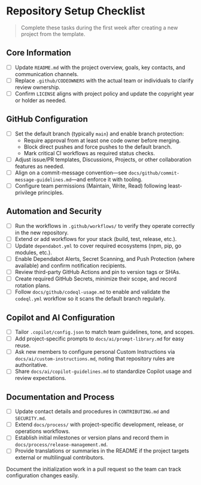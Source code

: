 # Repository Setup Checklist

> Complete these tasks during the first week after creating a new project from the template.

## Core Information
- [ ] Update `README.md` with the project overview, goals, key contacts, and communication channels.
- [ ] Replace `.github/CODEOWNERS` with the actual team or individuals to clarify review ownership.
- [ ] Confirm `LICENSE` aligns with project policy and update the copyright year or holder as needed.

## GitHub Configuration
- [ ] Set the default branch (typically `main`) and enable branch protection:
  - Require approval from at least one code owner before merging.
  - Block direct pushes and force pushes to the default branch.
  - Mark critical CI workflows as required status checks.
- [ ] Adjust issue/PR templates, Discussions, Projects, or other collaboration features as needed.
- [ ] Align on a commit-message convention—see `docs/github/commit-message-guidelines.md`—and enforce it with tooling.
- [ ] Configure team permissions (Maintain, Write, Read) following least-privilege principles.

## Automation and Security
- [ ] Run the workflows in `.github/workflows/` to verify they operate correctly in the new repository.
- [ ] Extend or add workflows for your stack (build, test, release, etc.).
- [ ] Update `dependabot.yml` to cover required ecosystems (npm, pip, go modules, etc.).
- [ ] Enable Dependabot Alerts, Secret Scanning, and Push Protection (where available) and confirm notification recipients.
- [ ] Review third-party GitHub Actions and pin to version tags or SHAs.
- [ ] Create required GitHub Secrets, minimize their scope, and record rotation plans.
- [ ] Follow `docs/github/codeql-usage.md` to enable and validate the `codeql.yml` workflow so it scans the default branch regularly.

## Copilot and AI Configuration
- [ ] Tailor `.copilot/config.json` to match team guidelines, tone, and scopes.
- [ ] Add project-specific prompts to `docs/ai/prompt-library.md` for easy reuse.
- [ ] Ask new members to configure personal Custom Instructions via `docs/ai/custom-instructions.md`, noting that repository rules are authoritative.
- [ ] Share `docs/ai/copilot-guidelines.md` to standardize Copilot usage and review expectations.

## Documentation and Process
- [ ] Update contact details and procedures in `CONTRIBUTING.md` and `SECURITY.md`.
- [ ] Extend `docs/process/` with project-specific development, release, or operations workflows.
- [ ] Establish initial milestones or version plans and record them in `docs/process/release-management.md`.
- [ ] Provide translations or summaries in the README if the project targets external or multilingual contributors.

Document the initialization work in a pull request so the team can track configuration changes easily.